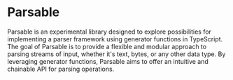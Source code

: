 # Parsable

Parsable is an experimental library designed to explore possibilities for implementing a parser framework using
generator functions in TypeScript. The goal of Parsable is to provide a flexible and modular approach to parsing streams
of input, whether it's text, bytes, or any other data type. By leveraging generator functions, Parsable aims to offer
an intuitive and chainable API for parsing operations.
